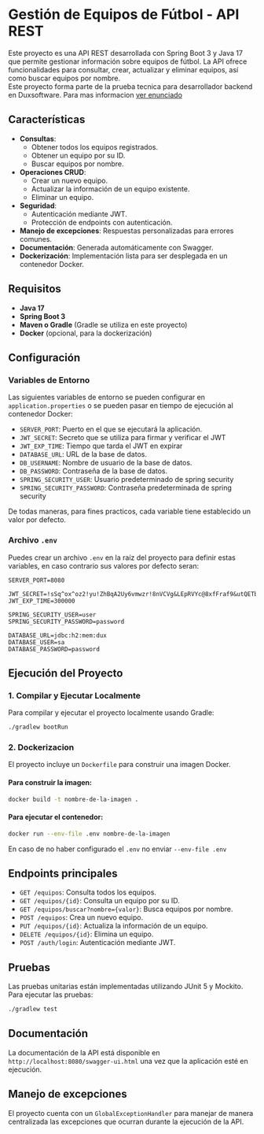 # Gestión de Equipos de Fútbol - API REST

Este proyecto es una API REST desarrollada con Spring Boot 3 y Java 17 que permite gestionar información sobre equipos de fútbol. 
La API ofrece funcionalidades para consultar, crear, actualizar y eliminar equipos, así como buscar equipos por nombre.
<br>Este proyecto forma parte de la prueba tecnica para desarrollador backend en Duxsoftware. Para mas informacion [ver enunciado](Enunciado.pdf)

## Características

- **Consultas**:
    - Obtener todos los equipos registrados.
    - Obtener un equipo por su ID.
    - Buscar equipos por nombre.
- **Operaciones CRUD**:
    - Crear un nuevo equipo.
    - Actualizar la información de un equipo existente.
    - Eliminar un equipo.
- **Seguridad**:
    - Autenticación mediante JWT.
    - Protección de endpoints con autenticación.
- **Manejo de excepciones**: Respuestas personalizadas para errores comunes.
- **Documentación**: Generada automáticamente con Swagger.
- **Dockerización**: Implementación lista para ser desplegada en un contenedor Docker.

## Requisitos

- **Java 17**
- **Spring Boot 3**
- **Maven o Gradle** (Gradle se utiliza en este proyecto)
- **Docker** (opcional, para la dockerización)

## Configuración

### Variables de Entorno

Las siguientes variables de entorno se pueden configurar en `application.properties` o se pueden pasar en tiempo de ejecución al contenedor Docker:

- `SERVER_PORT`: Puerto en el que se ejecutará la aplicación.
- `JWT_SECRET`: Secreto que se utiliza para firmar y verificar el JWT
- `JWT_EXP_TIME`: Tiempo que tarda el JWT en expirar
- `DATABASE_URL`: URL de la base de datos.
- `DB_USERNAME`: Nombre de usuario de la base de datos.
- `DB_PASSWORD`: Contraseña de la base de datos.
- `SPRING_SECURITY_USER`: Usuario predeterminado de spring security
- `SPRING_SECURITY_PASSWORD`: Contraseña predeterminada de spring security

De todas maneras, para fines practicos, cada variable tiene establecido un valor por defecto.

### Archivo `.env`

Puedes crear un archivo `.env` en la raíz del proyecto para definir estas variables, en caso contrario sus valores por defecto seran:

```dotenv
SERVER_PORT=8080

JWT_SECRET=!sSq^ox^oz2!yu!ZhBqA2Uy6vmwzr!8nVCVg&LEpRVYc@8xfFraf9&utQETbrnpd
JWT_EXP_TIME=300000

SPRING_SECURITY_USER=user
SPRING_SECURITY_PASSWORD=password

DATABASE_URL=jdbc:h2:mem:dux
DATABASE_USER=sa
DATABASE_PASSWORD=password
```

## Ejecución del Proyecto

### 1. Compilar y Ejecutar Localmente

Para compilar y ejecutar el proyecto localmente usando Gradle:
```bash
./gradlew bootRun
```

### 2. Dockerizacion
El proyecto incluye un `Dockerfile` para construir una imagen Docker.

#### Para construir la imagen:
```bash
docker build -t nombre-de-la-imagen .
```

#### Para ejecutar el contenedor:
```bash
docker run --env-file .env nombre-de-la-imagen
```
En caso de no haber configurado el `.env` no enviar `--env-file .env`

## Endpoints principales
- `GET /equipos`: Consulta todos los equipos.
- `GET /equipos/{id}`: Consulta un equipo por su ID.
- `GET /equipos/buscar?nombre={valor}`: Busca equipos por nombre.
- `POST /equipos`: Crea un nuevo equipo.
- `PUT /equipos/{id}`: Actualiza la información de un equipo.
- `DELETE /equipos/{id}`: Elimina un equipo.
- `POST /auth/login`: Autenticación mediante JWT.

## Pruebas
Las pruebas unitarias están implementadas utilizando JUnit 5 y Mockito. Para ejecutar las pruebas:
```bash
./gradlew test
```

## Documentación
La documentación de la API está disponible en `http://localhost:8080/swagger-ui.html` una vez que la aplicación esté en ejecución.

## Manejo de excepciones
El proyecto cuenta con un `GlobalExceptionHandler` para manejar de manera centralizada las excepciones que ocurran durante la ejecución de la API.